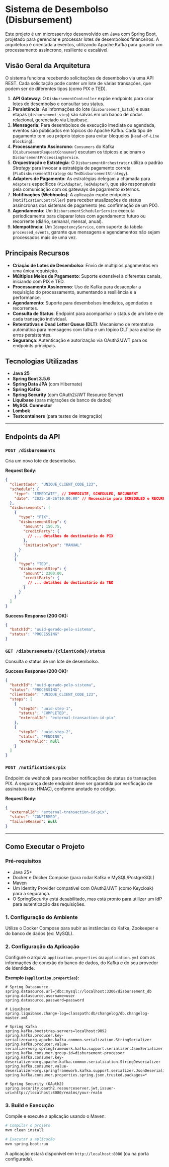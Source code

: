 # Sistema de Desembolso (Disbursement)

Este projeto é um microsserviço desenvolvido em Java com Spring Boot, projetado para gerenciar e processar lotes de desembolsos financeiros. A arquitetura é orientada a eventos, utilizando Apache Kafka para garantir um processamento assíncrono, resiliente e escalável.

## Visão Geral da Arquitetura

O sistema funciona recebendo solicitações de desembolso via uma API REST. Cada solicitação pode conter um lote de várias transações, que podem ser de diferentes tipos (como PIX e TED).

1.  **API Gateway**: O `DisbursementController` expõe endpoints para criar lotes de desembolso e consultar seu status.
2.  **Persistência**: As informações do lote (`disbursement_batch`) e suas etapas (`disbursement_step`) são salvas em um banco de dados relacional, gerenciado via Liquibase.
3.  **Mensageria**: Para desembolsos de execução imediata ou agendada, eventos são publicados em tópicos do Apache Kafka. Cada tipo de pagamento tem seu próprio tópico para evitar bloqueios (`Head-of-Line Blocking`).
4.  **Processamento Assíncrono**: `Consumers` do Kafka (`DisbursementRequestConsumer`) escutam os tópicos e acionam o `DisbursementProcessingService`.
5.  **Orquestração e Estratégia**: O `DisbursementOrchestrator` utiliza o padrão *Strategy* para invocar a estratégia de pagamento correta (`PixDisbursementStrategy` ou `TedDisbursementStrategy`).
6.  **Adapters de Pagamento**: As estratégias delegam a chamada para `Adapters` específicos (`PixAdapter`, `TedAdapter`), que são responsáveis pela comunicação com os gateways de pagamento externos.
7.  **Notificações (Webhooks)**: A aplicação expõe endpoints (`NotificationController`) para receber atualizações de status assíncronas dos sistemas de pagamento (ex: confirmação de um PIX).
8.  **Agendamento**: Um `DisbursementSchedulerService` executa periodicamente para disparar lotes com agendamento futuro ou recorrente (diário, semanal, mensal, anual).
9.  **Idempotência**: Um `IdempotencyService`, com suporte da tabela `processed_events`, garante que mensagens e agendamentos não sejam processados mais de uma vez.

## Principais Recursos

-   **Criação de Lotes de Desembolso**: Envio de múltiplos pagamentos em uma única requisição.
-   **Múltiplos Meios de Pagamento**: Suporte extensível a diferentes canais, iniciando com PIX e TED.
-   **Processamento Assíncrono**: Uso de Kafka para desacoplar a requisição do processamento, aumentando a resiliência e a performance.
-   **Agendamento**: Suporte para desembolsos imediatos, agendados e recorrentes.
-   **Consulta de Status**: Endpoint para acompanhar o status de um lote e de cada transação individual.
-   **Retentativas e Dead Letter Queue (DLT)**: Mecanismo de retentativa automática para mensagens com falha e um tópico DLT para análise de erros persistentes.
-   **Segurança**: Autenticação e autorização via OAuth2/JWT para os endpoints principais.

## Tecnologias Utilizadas

-   **Java 25**
-   **Spring Boot 3.5.6**
-   **Spring Data JPA** (com Hibernate)
-   **Spring Kafka**
-   **Spring Security** (com OAuth2/JWT Resource Server)
-   **Liquibase** (para migrações de banco de dados)
-   **MySQL Connector**
-   **Lombok**
-   **Testcontainers** (para testes de integração)

---

## Endpoints da API

### `POST /disbursements`

Cria um novo lote de desembolso.

**Request Body:**

```json
{
  "clientCode": "UNIQUE_CLIENT_CODE_123",
  "schedule": {
    "type": "IMMEDIATE", // IMMEDIATE, SCHEDULED, RECURRENT
    "date": "2025-10-26T10:00:00" // Necessário para SCHEDULED e RECURRENT
  },
  "disbursements": [
    {
      "type": "PIX",
      "disbursementStep": {
        "amount": 150.75,
        "creditParty": {
          // ... detalhes do destinatário do PIX
        },
        "initiationType": "MANUAL"
      }
    },
    {
      "type": "TED",
      "disbursementStep": {
        "amount": 2300.00,
        "creditParty": {
          // ... detalhes do destinatário da TED
        }
      }
    }
  ]
}
```

**Success Response (200 OK):**

```json
{
  "batchId": "uuid-gerado-pelo-sistema",
  "status": "PROCESSING"
}
```

### `GET /disbursements/{clientCode}/status`

Consulta o status de um lote de desembolso.

**Success Response (200 OK):**

```json
{
  "batchId": "uuid-gerado-pelo-sistema",
  "status": "PROCESSING",
  "clientCode": "UNIQUE_CLIENT_CODE_123",
  "steps": [
    {
      "stepId": "uuid-step-1",
      "status": "COMPLETED",
      "externalId": "external-transaction-id-pix"
    },
    {
      "stepId": "uuid-step-2",
      "status": "PENDING",
      "externalId": null
    }
  ]
}
```

### `POST /notifications/pix`

Endpoint de webhook para receber notificações de status de transações PIX. A segurança deste endpoint deve ser garantida por verificação de assinatura (ex: HMAC), conforme anotado no código.

**Request Body:**

```json
{
  "externalId": "external-transaction-id-pix",
  "status": "CONFIRMED",
  "failureReason": null
}
```

---

## Como Executar o Projeto

### Pré-requisitos

-   Java 25+
-   Docker e Docker Compose (para rodar Kafka e MySQL/PostgreSQL)
-   Maven
-   Um Identity Provider compatível com OAuth2/JWT (como Keycloak) para a segurança.
-   O SpringSecurity está desabilitado, mas está pronto para utilizar um IdP para autenticação das requisições.

### 1. Configuração do Ambiente

Utilize o Docker Compose para subir as instâncias do Kafka, Zookeeper e do banco de dados (ex: MySQL).

### 2. Configuração da Aplicação

Configure o arquivo `application.properties` ou `application.yml` com as informações de conexão do banco de dados, do Kafka e do seu provedor de identidade.

**Exemplo (`application.properties`):**

```properties
# Spring Datasource
spring.datasource.url=jdbc:mysql://localhost:3306/disbursement_db
spring.datasource.username=user
spring.datasource.password=password

# Liquibase
spring.liquibase.change-log=classpath:db/changelog/db.changelog-master.xml

# Spring Kafka
spring.kafka.bootstrap-servers=localhost:9092
spring.kafka.producer.key-serializer=org.apache.kafka.common.serialization.StringSerializer
spring.kafka.producer.value-serializer=org.springframework.kafka.support.serializer.JsonSerializer
spring.kafka.consumer.group-id=disbursement-processor
spring.kafka.consumer.key-deserializer=org.apache.kafka.common.serialization.StringDeserializer
spring.kafka.consumer.value-deserializer=org.springframework.kafka.support.serializer.JsonDeserializer
spring.kafka.consumer.properties.spring.json.trusted.packages=*

# Spring Security (OAuth2)
spring.security.oauth2.resourceserver.jwt.issuer-uri=http://localhost:8080/realms/your-realm
```

### 3. Build e Execução

Compile e execute a aplicação usando o Maven:

```bash
# Compilar o projeto
mvn clean install

# Executar a aplicação
mvn spring-boot:run
```

A aplicação estará disponível em `http://localhost:8080` (ou na porta configurada).
